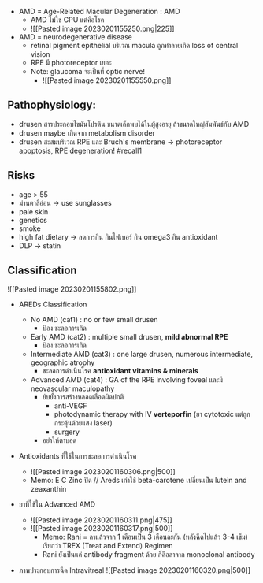 - AMD = Age-Related Macular Degeneration : AMD
	- AMD ไม่ใช่ CPU แต่คือโรค
	- ![[Pasted image 20230201155250.png|225]]
- AMD = neurodegenerative disease
	- retinal pigment epithelial บริเวณ macula ถูกทำลายเกิด loss of central vision
	- RPE มี photoreceptor เยอะ
	- Note: glaucoma จะเป็นที่ optic nerve!
		- ![[Pasted image 20230201155550.png]]


## Pathophysiology:
- drusen สารประกอบไขมันโปรตีน ขนาดเล็กพบได้ในผู้สูงอายุ ถ้าขนาดใหญ๋สัมพันธ์กับ AMD
- drusen maybe เกิดจาก metabolism disorder
- drusen สะสมบริเวณ RPE และ Bruch's membrane -> photoreceptor apoptosis, RPE degeneration! #recall1

## Risks
- age > 55
- ม่านตาสีอ่อน -> use sunglasses
- pale skin
- genetics
- smoke
- high fat dietary -> ลดการกิน กินไฟเบอร์ กิน omega3 กิน antioxidant
- DLP -> statin

## Classification
![[Pasted image 20230201155802.png]]
- AREDs Classification
	- No AMD (cat1) : no or few small drusen
		- ป้อง ชะลอการเกิด
	- Early AMD (cat2) : multiple small drusen, **mild abnormal RPE**
		- ป้อง ชะลอการเกิด
	- Intermediate AMD (cat3) : one large drusen, numerous intermediate, geographic atrophy
		- ชะลอการดำเนินโรค **antioxidant vitamins & minerals**
	- Advanced AMD (cat4) : GA of the RPE involving foveal และมี neovascular maculopathy
		- ยับยั้งการสร้างหลอดเลือดผิดปกติ
			- anti-VEGF
			- photodynamic therapy with IV **verteporfin** (ยา cytotoxic แต่ถูกกระตุ้นด้วยแสง laser)
			- surgery
		- อย่าให้ตาบอด

- Antioxidants ที่ใช้ในการชะลอการดำเนินโรค
	-  ![[Pasted image 20230201160306.png|500]]
	- Memo: E C Zinc ปิด // Areds เก่าใช้ beta-carotene เปลี่ยนเป็น lutein and zeaxanthin
- ยาที่ใช้ใน Advanced AMD
	- ![[Pasted image 20230201160311.png|475]]
	- ![[Pasted image 20230201160317.png|500]]
		- Memo: Rani = ลาแล้วจาก 1 เดือนเป็น 3 เดือนละกัน (หลังฉีดไปแล้ว 3-4 เข็ม) เรียกว่า TREX (Treat and Extend) Regimen
		- Rani ยังเป็นแค่ antibody fragment ด้วย ก็คือลาจาก monoclonal antibody

- ภาพประกอบการฉีด Intravitreal
![[Pasted image 20230201160320.png|500]]
